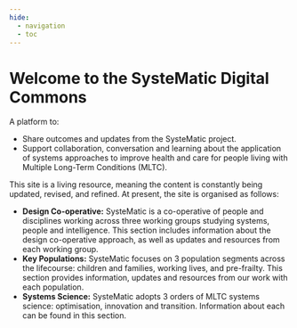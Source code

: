 ```yaml
---
hide:
  - navigation
  - toc
---
```


# Welcome to the SysteMatic Digital Commons

A platform to:

- Share outcomes and updates from the SysteMatic project.
- Support collaboration, conversation and learning about the application of systems approaches to improve health and care for people living with Multiple Long-Term Conditions (MLTC).

This site is a living resource, meaning the content is constantly being updated, revised, and refined. At present, the site is organised as follows:

- **Design Co-operative:** SysteMatic is a co-operative of people and disciplines working across three working groups studying systems, people and intelligence. This section includes information about the design co-operative approach, as well as updates and resources from each working group.
- **Key Populations:** SysteMatic focuses on 3 population segments across the lifecourse: children and families, working lives, and pre-frailty. This section provides information, updates and resources from our work with each population.
- **Systems Science:** SysteMatic adopts 3 orders of MLTC systems science: optimisation, innovation and transition. Information about each can be found in this section.


